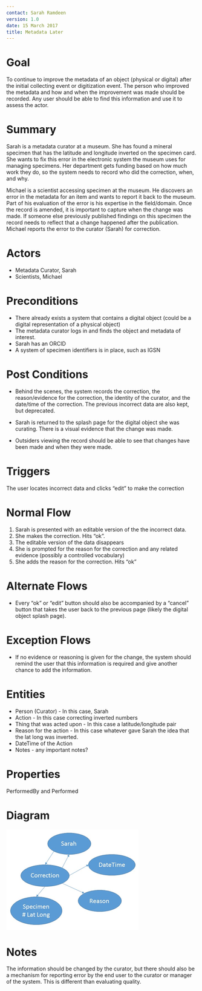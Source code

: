```yaml
---
contact: Sarah Ramdeen
version: 1.0
date: 15 March 2017
title: Metadata Later
---
```


# Goal

To continue to improve the metadata of an object (physical or digital)
after the initial collecting event or digitization event. The person
who improved the metadata and how and when the improvement was made
should be recorded. Any user should be able to find this information
and use it to assess the actor.

# Summary

Sarah is a metadata curator at a museum. She has found a mineral
specimen that has the latitude and longitude inverted on the specimen
card. She wants to fix this error in the electronic system the museum
uses for managing specimens. Her department gets funding based on how
much work they do, so the system needs to record who did the
correction, when, and why.

Michael is a scientist accessing specimen at the museum. He discovers
an error in the metadata for an item and wants to report it back to
the museum. Part of his evaluation of the error is his expertise in
the field/domain. Once the record is amended, it is important to
capture when the change was made. If someone else previously published
findings on this specimen the record needs to reflect that a change
happened after the publication. Michael reports the error to the
curator (Sarah) for correction.

# Actors

- Metadata Curator, Sarah
- Scientists, Michael

# Preconditions

- There already exists a system that contains a digital object (could be a digital representation of a physical object)
- The metadata curator logs in and finds the object and metadata of interest.
- Sarah has an ORCID
- A system of specimen identifiers is in place, such as IGSN

# Post Conditions

- Behind the scenes, the system records the correction, the
  reason/evidence for the correction, the identity of the curator, and
  the date/time of the correction. The previous incorrect data are
  also kept, but deprecated.

- Sarah is returned to the splash page for the digital object she was
  curating. There is a visual evidence that the change was made.

- Outsiders viewing the record should be able to see that changes have
  been made and when they were made.

# Triggers

The user locates incorrect data and clicks “edit” to make the correction

# Normal Flow

 1. Sarah is presented with an editable version of the the incorrect data.
 2. She makes the correction. Hits “ok”.
 3. The editable version of the data disappears
 4. She is prompted for the reason for the correction and any related evidence (possibly a controlled vocabulary)
 5. She adds the reason for the correction. Hits “ok”

# Alternate Flows

- Every “ok” or “edit” button should also be accompanied by a “cancel”
  button that takes the user back to the previous page (likely the
  digital object splash page).

# Exception Flows

- If no evidence or reasoning is given for the change, the system
  should remind the user that this information is required and give
  another chance to add the information.

# Entities

- Person (Curator) - In this case, Sarah
- Action - In this case correcting inverted numbers
- Thing that was acted upon - In this case a latitude/longitude pair
- Reason for the action - In this case whatever gave Sarah the idea that the lat long was inverted.
- DateTime of the Action
- Notes - any important notes?

# Properties

PerformedBy and Performed

# Diagram

![](MetadataLater1.png)

# Notes

The information should be changed by the curator, but there should
also be a mechanism for reporting error by the end user to the curator
or manager of the system. This is different than evaluating quality.

